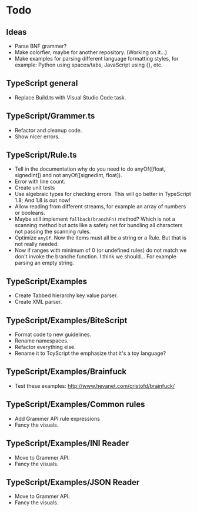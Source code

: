 Todo
====

Ideas
-----
* Parse BNF grammer?
* Make colorfier; maybe for another repository. (Working on it...)
* Make examples for parsing different language formatting styles, for example: Python using spaces/tabs, JavaScript using {}, etc. 

TypeScript general
------------------
* Replace Build.ts with Visual Studio Code task. 

TypeScript/Grammer.ts
---------------------
* Refactor and cleanup code.
* Show nicer errors.

TypeScript/Rule.ts
------------------
* Tell in the documentation why do you need to do anyOf([float, signedInt]) and not anyOf([signedInt, float]).
* Error with line count. 
* Create unit tests
* Use algebraic types for checking errors. This will go better in TypeScript 1.8; And 1.8 is out now!
* Allow reading from different streams, for example an array of numbers or booleans.
* Maybe still implement `fallback(branchFn)` method? Which is not a scanning method but acts like a safety net for bundling all characters not passing the scanning rules. 
* Optimize `anyOf`. Now the items must all be a string or a Rule. But that is not really needed.
* Now if ranges with minimum of 0 (or undefined rules) do not match we don't invoke the branche function. I think we should... For example parsing an empty string.  
  
TypeScript/Examples
-------------------
* Create Tabbed hierarchy key value parser.
* Create XML parser.

TypeScript/Examples/BiteScript
------------------------------
* Format code to new guidelines.
* Rename namespaces.
* Refactor everything else.
* Rename it to ToyScript the emphasize that it's a toy language?

TypeScript/Examples/Brainfuck
-----------------------------
* Test these examples: http://www.hevanet.com/cristofd/brainfuck/

TypeScript/Examples/Common rules
--------------------------------
* Add Grammer API rule expressions
* Fancy the visuals.

TypeScript/Examples/INI Reader
--------------------------------
* Move to Grammer API.
* Fancy the visuals.

TypeScript/Examples/JSON Reader
--------------------------------
* Move to Grammer API.
* Fancy the visuals.